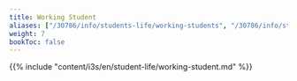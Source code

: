 ```yaml
---
title: Working Student
aliases: ["/30786/info/students-life/working-students", "/30786/info/student-life/working-students"]
weight: 7
bookToc: false
---
```


{{% include "content/i3s/en/student-life/working-student.md" %}}